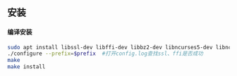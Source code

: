 
## 安装
#### 编译安装
```bash
sudo apt install libssl-dev libffi-dev libbz2-dev libncurses5-dev libncursesw5-dev
./configure --prefix=$prefix  #打开config.log查找ssl、ffi是否成功
make
make install
```